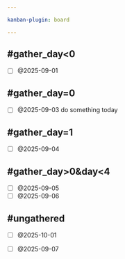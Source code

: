 ```yaml
---

kanban-plugin: board

---
```


## #gather_day<0
- [ ] @2025-09-01

## #gather_day=0
- [ ] @2025-09-03
  do something today

## #gather_day=1
- [ ] @2025-09-04

## #gather_day>0&day<4
- [ ] @2025-09-05
- [ ] @2025-09-06

## #ungathered
- [ ] @2025-10-01
- [ ] @2025-09-07


